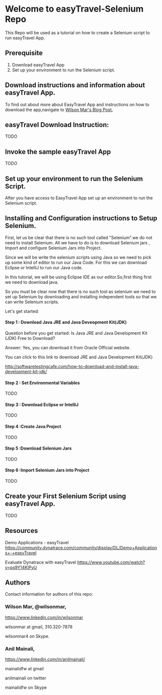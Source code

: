 # Welcome to easyTravel-Selenium Repo

This Repo will be used as a tutorial on how to create a Selenium script to run easyTravel App.

## Prerequisite
1. Download easyTravel App
2. Set up your environment to run the Selenium script.


## Download instructions and information about easyTravel App.
To find out about more about EasyTravel App and instructions on how to download the app,navigate to <a href="https://wilsonmar.github.io/easytravel/"> Wilson Mar's Blog Post.</a>

## easyTravel Download Instruction:
TODO

## Invoke the sample easyTravel App
TODO

## Set up your environment to run the Selenium Script.
After you have access to EasyTravel App set up an environment to run the Selenium script.

## Installing and Configuration instructions to Setup Selenium.

First, let us be clear that there is no such tool called "Selenium".we do not need to install Selenium. All we have to do is to download Selenium jars , Import and configure Selenium Jars into Project.

Since we will be write the selenium scripts using Java so we need to pick up some kind of editor to run our Java Code. For this we can  download Eclipse or IntelliJ to run our Java code.

In this tutorial, we will be using Eclipse IDE as our editor.So,first thing first we need to download java.

So you must be clear now that there is no such tool as selenium we need to set up Selenium by downloading and installing independent tools so that we can write Selenium scripts.

Let's get started:

#### Step 1 : Download Java JRE and Java Deveopment Kit(JDK)
Question before you get started: Is Java JRE and Java Development Kit (JDK) Free to Download?

Answer: Yes, you can download it from Oracle Official website.

You can click to this link to download JRE and Java Development Kit(JDK)

http://softwaretestingcafe.com/how-to-download-and-install-java-development-kit-jdk/

#### Step 2 : Set Environmental Variables
TODO

#### Step 3 : Download Eclipse or IntelliJ
TODO

#### Step 4 :Create Java Project
TODO

#### Step 5 :Download Selenium Jars
TODO

#### Step 6 :Import Selenium Jars into Project
TODO


## Create your First Selenium Script using easyTravel App.
TODO


## Resources
Demo Applications - easyTravel
https://community.dynatrace.com/community/display/DL/Demo+Applications+-+easyTravel

Evaluate Dynatrace with easyTravel
https://www.youtube.com/watch?v=ps9Y14KlPyU


<a name="Authors"></a>

## Authors

Contact information for authors of this repo:

### Wilson Mar, @wilsonmar, 

https://www.linkedin.com/in/wilsonmar

wilsonmar at gmail, 310.320-7878

wilsonmar4 on Skype.

### Anil Mainali, 

https://www.linkedin.com/in/anilmainali/

mainalidfw at gmail

anilmainali on twitter

mainalidfw on Skype
